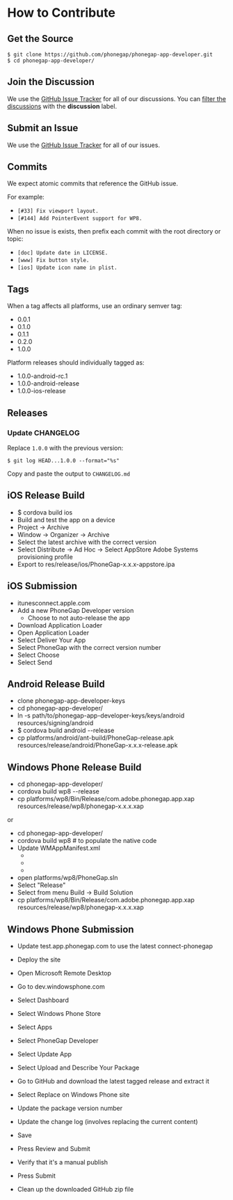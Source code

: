 # How to Contribute

## Get the Source

    $ git clone https://github.com/phonegap/phonegap-app-developer.git
    $ cd phonegap-app-developer/

## Join the Discussion

We use the [GitHub Issue Tracker][issue-url] for all of our discussions.
You can [filter the discussions][filter-url] with the **discussion** label.

## Submit an Issue

We use the [GitHub Issue Tracker][issue-url] for all of our issues.

## Commits

We expect atomic commits that reference the GitHub issue.

For example:

- `[#33] Fix viewport layout.`
- `[#144] Add PointerEvent support for WP8.`

When no issue is exists, then prefix each commit with the root directory or topic:

- `[doc] Update date in LICENSE.`
- `[www] Fix button style.`
- `[ios] Update icon name in plist.`

## Tags

When a tag affects all platforms, use an ordinary semver tag:

- 0.0.1
- 0.1.0
- 0.1.1
- 0.2.0
- 1.0.0

Platform releases should individually tagged as:

- 1.0.0-android-rc.1
- 1.0.0-android-release
- 1.0.0-ios-release

## Releases

### Update CHANGELOG

Replace `1.0.0` with the previous version:

    $ git log HEAD...1.0.0 --format="%s"

Copy and paste the output to `CHANGELOG.md`

## iOS Release Build

- $ cordova build ios
- Build and test the app on a device
- Project -> Archive
- Window -> Organizer -> Archive
- Select the latest archive with the correct version
- Select Distribute -> Ad Hoc -> Select AppStore Adobe Systems provisioning profile
- Export to res/release/ios/PhoneGap-x.x.x-appstore.ipa

## iOS Submission

- itunesconnect.apple.com
- Add a new PhoneGap Developer version
  - Choose to not auto-release the app
- Download Application Loader
- Open Application Loader
- Select Deliver Your App
- Select PhoneGap with the correct version number
- Select Choose
- Select Send

## Android Release Build

- clone phonegap-app-developer-keys
- cd phonegap-app-developer/
- ln -s path/to/phonegap-app-developer-keys/keys/android resources/signing/android
- $ cordova build android --release
- cp platforms/android/ant-build/PhoneGap-release.apk resources/release/android/PhoneGap-x.x.x-release.apk

## Windows Phone Release Build

- cd phonegap-app-developer/
- cordova build wp8 --release
- cp platforms/wp8/Bin/Release/com.adobe.phonegap.app.xap resources/release/wp8/phonegap-x.x.x.xap

or

- cd phonegap-app-developer/
- cordova build wp8 # to populate the native code
- Update WMAppManifest.xml
  - <App Author="Adobe PhoneGap Team" />
  - <App Publisher="Adobe" />
  - <App Title="PhoneGap Developer" />
- open platforms/wp8/PhoneGap.sln
- Select "Release"
- Select from menu Build -> Build Solution
- cp platforms/wp8/Bin/Release/com.adobe.phonegap.app.xap resources/release/wp8/phonegap-x.x.x.xap

## Windows Phone Submission

- Update test.app.phonegap.com to use the latest connect-phonegap
- Deploy the site

- Open Microsoft Remote Desktop
- Go to dev.windowsphone.com
- Select Dashboard
- Select Windows Phone Store
- Select Apps
- Select PhoneGap Developer
- Select Update App
- Select Upload and Describe Your Package
- Go to GitHub and download the latest tagged release and extract it
- Select Replace on Windows Phone site
- Update the package version number
- Update the change log (involves replacing the current content)
- Save
- Press Review and Submit
- Verify that it's a manual publish
- Press Submit
- Clean up the downloaded GitHub zip file

  [issue-url]: https://github.com/phonegap/phonegap-app-developer/issues
  [filter-url]: https://github.com/phonegap/phonegap-app-developer/issues?labels=discussion&page=1&state=open

